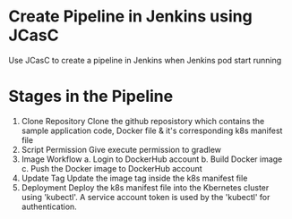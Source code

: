 # Create Pipeline in Jenkins using JCasC
Use JCasC to create a pipeline in Jenkins when Jenkins pod start running

# Stages in the Pipeline
1. Clone Repository
   Clone the github reposistory which contains the sample application code, Docker file & it's corresponding k8s manifest file
2. Script Permission
   Give execute permission to gradlew
3. Image Workflow
   a.  Login to DockerHub account
   b.  Build Docker image
   c.  Push the Docker image to DockerHub account
6. Update Tag
   Update the image tag inside the k8s manifest file
8. Deployment
   Deploy the k8s manifest file into the Kbernetes cluster using 'kubectl'. A service account token is used by the 'kubectl' for authentication.
